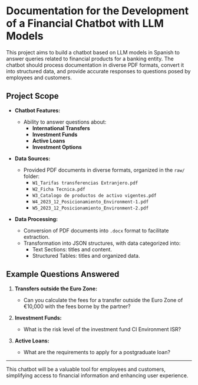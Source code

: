 # Documentation for the Development of a Financial Chatbot with LLM Models

This project aims to build a chatbot based on LLM models in Spanish to answer queries related to financial products for a banking entity. The chatbot should process documentation in diverse PDF formats, convert it into structured data, and provide accurate responses to questions posed by employees and customers.

## **Project Scope**

- **Chatbot Features:**
  - Ability to answer questions about:
    - **International Transfers**
    - **Investment Funds**
    - **Active Loans**
    - **Investment Options**

- **Data Sources:**
  - Provided PDF documents in diverse formats, organized in the `raw/` folder:
    - `W1_Tarifas transferencias Extranjero.pdf`
    - `W2_Ficha Tecnica.pdf`
    - `W3_Catalogo de productos de activo vigentes.pdf`
    - `W4_2023_12_Posicionamiento_Environment-1.pdf`
    - `W5_2023_12_Posicionamiento_Environment-2.pdf`

- **Data Processing:**
  - Conversion of PDF documents into `.docx` format to facilitate extraction.
  - Transformation into JSON structures, with data categorized into:
    - Text Sections: titles and content.
    - Structured Tables: titles and organized data.

## **Example Questions Answered**

1. **Transfers outside the Euro Zone:**
   - Can you calculate the fees for a transfer outside the Euro Zone of €10,000 with the fees borne by the partner?

2. **Investment Funds:**
   - What is the risk level of the investment fund CI Environment ISR?

3. **Active Loans:**
   - What are the requirements to apply for a postgraduate loan?

---

This chatbot will be a valuable tool for employees and customers, simplifying access to financial information and enhancing user experience.
